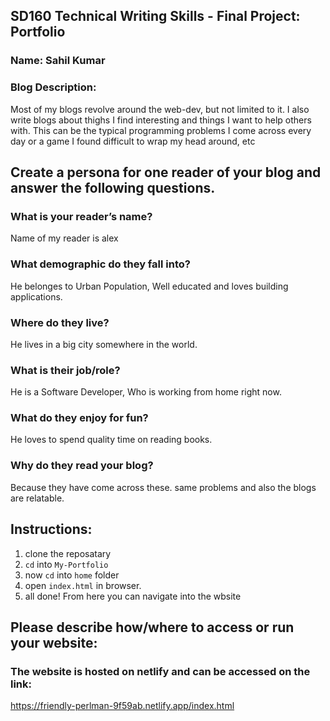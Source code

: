 ## SD160 Technical Writing Skills - Final Project: Portfolio

### Name: Sahil Kumar

### Blog Description:

Most of my blogs revolve around the web-dev, but not limited to it. I also write blogs about thighs I find interesting and things I want to help others with. This can be the typical programming problems I come across every day or a game I found difficult to wrap my head around, etc

## Create a persona for one reader of your blog and answer the following questions.

### What is your reader’s name?

Name of my reader is alex

### What demographic do they fall into?

He belonges to Urban Population, Well educated and loves building applications.

### Where do they live?

He lives in a big city somewhere in the world.

### What is their job/role?

He is a Software Developer, Who is working from home right now.

### What do they enjoy for fun?

He loves to spend quality time on reading books.

### Why do they read your blog?

Because they have come across these. same problems and also the blogs are relatable.

## Instructions:

1. clone the reposatary
2. `cd` into `My-Portfolio`
3. now `cd` into `home` folder
4. open `index.html` in browser.
5. all done! From here you can navigate into the wbsite

## Please describe how/where to access or run your website:

### The website is hosted on netlify and can be accessed on the link:
https://friendly-perlman-9f59ab.netlify.app/index.html
